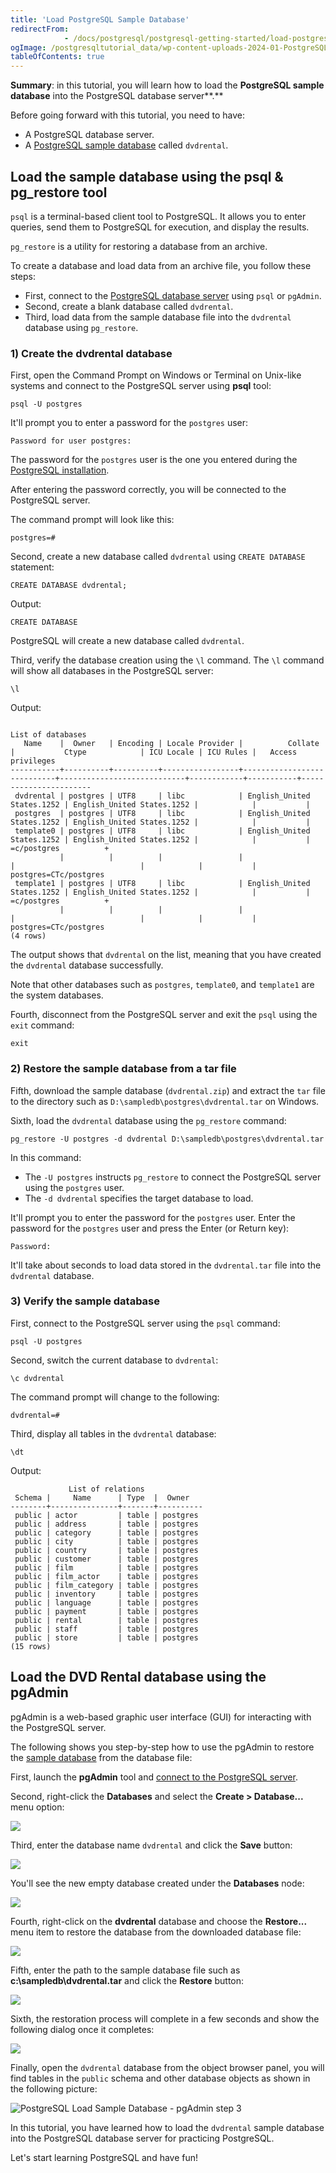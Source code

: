 ```yaml
---
title: 'Load PostgreSQL Sample Database'
redirectFrom: 
            - /docs/postgresql/postgresql-getting-started/load-postgresql-sample-database/
ogImage: /postgresqltutorial_data/wp-content-uploads-2024-01-PostgreSQL-create-database-pgadmin4.png
tableOfContents: true
---
```


**Summary**: in this tutorial, you will learn how to load the **PostgreSQL sample database** into the PostgreSQL database server**.**

Before going forward with this tutorial, you need to have:

- A PostgreSQL database server.
- A [PostgreSQL sample database](/docs/postgresql/postgresql-getting-started/postgresql-sample-database) called `dvdrental`.

## Load the sample database using the psql & pg_restore tool

`psql` is a terminal-based client tool to PostgreSQL. It allows you to enter queries, send them to PostgreSQL for execution, and display the results.

`pg_restore` is a utility for restoring a database from an archive.

To create a database and load data from an archive file, you follow these steps:

- First, connect to the [PostgreSQL database server](https://www.postgresqltutorial.com/postgresql-getting-started/connect-to-postgresql-database/) using `psql` or `pgAdmin`.
- Second, create a blank database called `dvdrental`.
- Third, load data from the sample database file into the `dvdrental` database using `pg_restore`.

### 1) Create the dvdrental database

First, open the Command Prompt on Windows or Terminal on Unix-like systems and connect to the PostgreSQL server using **psql** tool:

```
psql -U postgres
```

It'll prompt you to enter a password for the `postgres` user:

```
Password for user postgres:
```

The password for the `postgres` user is the one you entered during the [PostgreSQL installation](/docs/postgresql/postgresql-getting-started/install-postgresql).

After entering the password correctly, you will be connected to the PostgreSQL server.

The command prompt will look like this:

```
postgres=#
```

Second, create a new database called `dvdrental` using `CREATE DATABASE` statement:

```
CREATE DATABASE dvdrental;
```

Output:

```
CREATE DATABASE
```

PostgreSQL will create a new database called `dvdrental`.

Third, verify the database creation using the `\l` command. The `\l` command will show all databases in the PostgreSQL server:

```
\l
```

Output:

```
                                                                      List of databases
   Name    |  Owner   | Encoding | Locale Provider |          Collate           |           Ctype            | ICU Locale | ICU Rules |   Access privileges
-----------+----------+----------+-----------------+----------------------------+----------------------------+------------+-----------+-----------------------
 dvdrental | postgres | UTF8     | libc            | English_United States.1252 | English_United States.1252 |            |           |
 postgres  | postgres | UTF8     | libc            | English_United States.1252 | English_United States.1252 |            |           |
 template0 | postgres | UTF8     | libc            | English_United States.1252 | English_United States.1252 |            |           | =c/postgres          +
           |          |          |                 |                            |                            |            |           | postgres=CTc/postgres
 template1 | postgres | UTF8     | libc            | English_United States.1252 | English_United States.1252 |            |           | =c/postgres          +
           |          |          |                 |                            |                            |            |           | postgres=CTc/postgres
(4 rows)
```

The output shows that `dvdrental` on the list, meaning that you have created the `dvdrental` database successfully.

Note that other databases such as `postgres`, `template0`, and `template1` are the system databases.

Fourth, disconnect from the PostgreSQL server and exit the `psql` using the `exit` command:

```
exit
```

### 2) Restore the sample database from a tar file

Fifth, download the sample database (`dvdrental.zip`) and extract the `tar` file to the directory such as `D:\sampledb\postgres\dvdrental.tar` on Windows.

Sixth, load the `dvdrental` database using the `pg_restore` command:

```
pg_restore -U postgres -d dvdrental D:\sampledb\postgres\dvdrental.tar
```

In this command:

- The `-U postgres` instructs `pg_restore` to connect the PostgreSQL server using the `postgres` user.
- The `-d dvdrental` specifies the target database to load.

It'll prompt you to enter the password for the `postgres` user. Enter the password for the `postgres` user and press the Enter (or Return key):

```
Password:
```

It'll take about seconds to load data stored in the `dvdrental.tar` file into the `dvdrental` database.

### 3) Verify the sample database

First, connect to the PostgreSQL server using the `psql` command:

```
psql -U postgres
```

Second, switch the current database to `dvdrental`:

```
\c dvdrental
```

The command prompt will change to the following:

```
dvdrental=#
```

Third, display all tables in the `dvdrental` database:

```
\dt
```

Output:

```
             List of relations
 Schema |     Name      | Type  |  Owner
--------+---------------+-------+----------
 public | actor         | table | postgres
 public | address       | table | postgres
 public | category      | table | postgres
 public | city          | table | postgres
 public | country       | table | postgres
 public | customer      | table | postgres
 public | film          | table | postgres
 public | film_actor    | table | postgres
 public | film_category | table | postgres
 public | inventory     | table | postgres
 public | language      | table | postgres
 public | payment       | table | postgres
 public | rental        | table | postgres
 public | staff         | table | postgres
 public | store         | table | postgres
(15 rows)
```

## Load the DVD Rental database using the pgAdmin

pgAdmin is a web-based graphic user interface (GUI) for interacting with the PostgreSQL server.

The following shows you step-by-step how to use the pgAdmin to restore the [sample database](/docs/postgresql/postgresql-getting-started/postgresql-sample-database) from the database file:

First, launch the **pgAdmin** tool and [connect to the PostgreSQL server](https://www.postgresqltutorial.com/postgresql-python/connect/).

Second, right-click the **Databases** and select the **Create > Database...** menu option:

![](/postgresqltutorial_data/wp-content-uploads-2024-01-PostgreSQL-create-database-pgadmin4.png)

Third, enter the database name `dvdrental` and click the **Save** button:

![](/postgresqltutorial_data/wp-content-uploads-2024-01-PostgreSQL-create-database-database-name.png)

You'll see the new empty database created under the **Databases** node:

![](/postgresqltutorial_data/wp-content-uploads-2024-01-PostgreSQL-create-database-sample-database.png)

Fourth, right-click on the **dvdrental** database and choose the **Restore...** menu item to restore the database from the downloaded database file:

![](/postgresqltutorial_data/wp-content-uploads-2024-01-PostgreSQL-create-database-restore-db.png)

Fifth, enter the path to the sample database file such as **c:\\sampledb\\dvdrental.tar** and click the **Restore** button:

![](/postgresqltutorial_data/wp-content-uploads-2024-01-PostgreSQL-create-database-restore-from-a-tar-file.png)

Sixth, the restoration process will complete in a few seconds and show the following dialog once it completes:

![](/postgresqltutorial_data/wp-content-uploads-2024-01-PostgreSQL-create-database-completed.png)

Finally, open the `dvdrental` database from the object browser panel, you will find tables in the `public` schema and other database objects as shown in the following picture:

![PostgreSQL Load Sample Database - pgAdmin step 3](/postgresqltutorial_data/wp-content-uploads-2019-05-PostgreSQL-Load-Sample-Database-pgAdmin-step-3.png)

In this tutorial, you have learned how to load the `dvdrental` sample database into the PostgreSQL database server for practicing PostgreSQL.

Let's start learning PostgreSQL and have fun!
